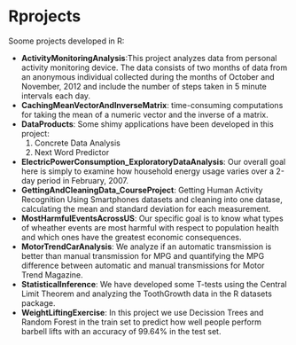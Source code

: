 # Rprojects
Soome projects developed in R:
- **ActivityMonitoringAnalysis**:This project analyzes data from personal activity monitoring device. The data consists of two months of data from an anonymous individual collected during the months of October and November, 2012 and include the number of steps taken in 5 minute intervals each day.
- **CachingMeanVectorAndInverseMatrix**: time-consuming computations for taking the mean of a numeric vector and the inverse of a matrix.
- **DataProducts**: Some shimy applications have been developed in this project: 
  1. Concrete Data Analysis 
  2. Next Word Predictor
- **ElectricPowerConsumption_ExploratoryDataAnalysis**: Our overall goal here is simply to examine how household energy usage varies over a 2-day period in February, 2007.
- **GettingAndCleaningData_CourseProject**: Getting Human Activity Recognition Using Smartphones datasets and cleaning into one datase, calculating the mean and standard deviation for each measurement.
- **MostHarmfulEventsAcrossUS**: Our specific goal is to know what types of wheather events are most harmful with respect to population health and which ones have the greatest economic consequences.
- **MotorTrendCarAnalysis**: We analyze if an automatic transmission is better than manual transmission for MPG and quantifying the MPG difference between automatic and manual transmissions for Motor Trend Magazine.
- **StatisticalInference**: We have developed some T-tests using the Central Limit Theorem and analyzing the ToothGrowth data in the R datasets package.
- **WeightLiftingExercise**: In this project we use Decission Trees and Random Forest in the train set to predict how well people perform barbell lifts with an accuracy of 99.64% in the test set.
